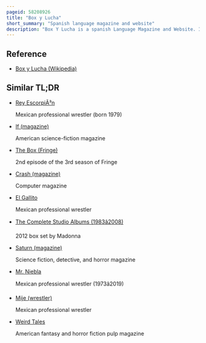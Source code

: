 ```yaml
---
pageid: 58208926
title: "Box y Lucha"
short_summary: "Spanish language magazine and website"
description: "Box Y Lucha is a spanish Language Magazine and Website. It is the oldest Lucha Libre Magazine still in Existence and one of the first Publications published. It also covers Boxing and other martial Arts."
---
```


## Reference

- [Box y Lucha (Wikipedia)](https://en.wikipedia.org/?curid=58208926)

## Similar TL;DR

- [Rey EscorpiÃ³n](/tldr/en/rey-escorpion)

  Mexican professional wrestler (born 1979)

- [If (magazine)](/tldr/en/if-magazine)

  American science-fiction magazine

- [The Box (Fringe)](/tldr/en/the-box-fringe)

  2nd episode of the 3rd season of Fringe

- [Crash (magazine)](/tldr/en/crash-magazine)

  Computer magazine

- [El Gallito](/tldr/en/el-gallito)

  Mexican professional wrestler

- [The Complete Studio Albums (1983â2008)](/tldr/en/the-complete-studio-albums-19832008)

  2012 box set by Madonna

- [Saturn (magazine)](/tldr/en/saturn-magazine)

  Science fiction, detective, and horror magazine

- [Mr. Niebla](/tldr/en/mr-niebla)

  Mexican professional wrestler (1973â2019)

- [Mije (wrestler)](/tldr/en/mije-wrestler)

  Mexican professional wrestler

- [Weird Tales](/tldr/en/weird-tales)

  American fantasy and horror fiction pulp magazine
